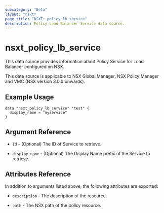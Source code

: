```yaml
---
subcategory: "Beta"
layout: "nsxt"
page_title: "NSXT: policy_lb_service"
description: Policy Load Balancer Service data source.
---
```


# nsxt_policy_lb_service

This data source provides information about Policy Service for Load Balancer configured on NSX.

This data source is applicable to NSX Global Manager, NSX Policy Manager and VMC (NSX version 3.0.0 onwards).

## Example Usage

```hcl
data "nsxt_policy_lb_service" "test" {
  display_name = "myservice"
}
```

## Argument Reference

* `id` - (Optional) The ID of Service to retrieve.

* `display_name` - (Optional) The Display Name prefix of the Service to retrieve.

## Attributes Reference

In addition to arguments listed above, the following attributes are exported:

* `description` - The description of the resource.

* `path` - The NSX path of the policy resource.

